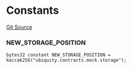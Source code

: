 # Constants
[Git Source](https://github.com/ubiquity/ubiquity-dollar/blob/562529d3970008a3b47fdae4073c66a60be478ff/src/dollar/mocks/MockFacet.sol)

### NEW_STORAGE_POSITION

```solidity
bytes32 constant NEW_STORAGE_POSITION = keccak256("ubiquity.contracts.mock.storage");
```

